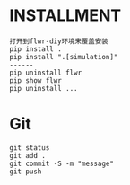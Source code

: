 # INSTALLMENT
```
打开到flwr-diy环境来覆盖安装
pip install .
pip install ".[simulation]"
------
pip uninstall flwr
pip show flwr
pip uninstall ...
```



# Git

```
git status
git add . 
git commit -S -m "message"
git push
```